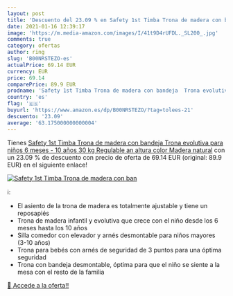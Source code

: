 ```yaml
---
layout: post
title: 'Descuento del 23.09 % en Safety 1st Timba Trona de madera con ban'
date: 2021-01-16 12:39:17
image: 'https://m.media-amazon.com/images/I/41t9D4rUFDL._SL200_.jpg'
comments: true
category: ofertas
author: ring
slug: 'B00NRSTEZO-es'
actualPrice: 69.14 EUR
currency: EUR
price: 69.14
comparePrice: 89.9 EUR
prodname: 'Safety 1st Timba Trona de madera con bandeja  Trona evolutiva para niños 6 meses - 10 años  30 kg   Regulable an altura color Madera natural'
country: 'es'
flag: '🇪🇸'
buyurl: 'https://www.amazon.es/dp/B00NRSTEZO/?tag=tolees-21'
descuento: '23.09'
average: '63.175000000000004'
---
```


Tienes [Safety 1st Timba Trona de madera con bandeja  Trona evolutiva para niños 6 meses - 10 años  30 kg   Regulable an altura color Madera natural](https://www.amazon.es/dp/B00NRSTEZO/?tag=tolees-21) con un 23.09 % de descuento con precio de oferta de 69.14 EUR (original: 89.9 EUR) en el siguiente enlace!

[![Safety 1st Timba Trona de madera con ban](https://m.media-amazon.com/images/I/41t9D4rUFDL._SL200_.jpg)](https://www.amazon.es/dp/B00NRSTEZO/?tag=tolees-21)

ℹ️:

- El asiento de la trona de madera es totalmente ajustable y tiene un reposapiés
- Trona de madera infantil y evolutiva que crece con el niño desde los 6 meses hasta los 10 años
- Silla comedor con elevador y arnés desmontable para niños mayores (3-10 años)
- Trona para bebés con arnés de seguridad de 3 puntos para una óptima seguridad
- Trona con bandeja desmontable, óptima para que el niño se siente a la mesa con el resto de la familia

[🛒 Accede a la oferta!!](https://www.amazon.es/dp/B00NRSTEZO/?tag=tolees-21)

